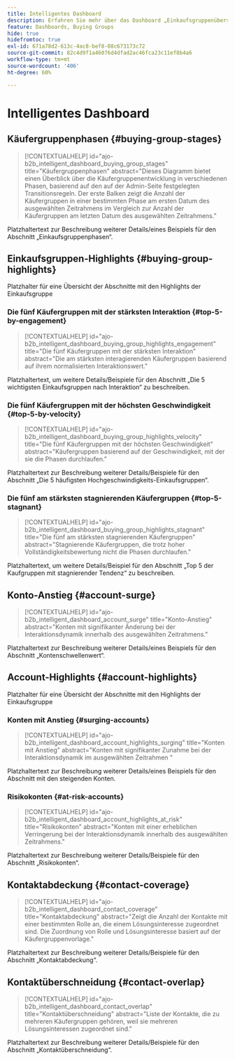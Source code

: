 ```yaml
---
title: Intelligentes Dashboard
description: Erfahren Sie mehr über das Dashboard „Einkaufsgruppenübersicht“ und darüber, wie es die Übergabe an das Marketing-Team durch den Verkauf ermöglicht.
feature: Dashboards, Buying Groups
hide: true
hidefromtoc: true
exl-id: 671a78d2-613c-4ac8-bef8-08c673173c72
source-git-commit: 82c4d9f1a46076d4dfad2ac46fca23c11ef8b4a6
workflow-type: tm+mt
source-wordcount: '406'
ht-degree: 60%

---
```


# Intelligentes Dashboard


## Käufergruppenphasen {#buying-group-stages}

>[!CONTEXTUALHELP]
>id="ajo-b2b_intelligent_dashboard_buying_group_stages"
>title="Käufergruppenphasen"
>abstract="Dieses Diagramm bietet einen Überblick über die Käufergruppenentwicklung in verschiedenen Phasen, basierend auf den auf der Admin-Seite festgelegten Transitionsregeln. Der erste Balken zeigt die Anzahl der Käufergruppen in einer bestimmten Phase am ersten Datum des ausgewählten Zeitrahmens im Vergleich zur Anzahl der Käufergruppen am letzten Datum des ausgewählten Zeitrahmens."

Platzhaltertext zur Beschreibung weiterer Details/eines Beispiels für den Abschnitt „Einkaufsgruppenphasen“.

## Einkaufsgruppen-Highlights {#buying-group-highlights}

Platzhalter für eine Übersicht der Abschnitte mit den Highlights der Einkaufsgruppe

### Die fünf Käufergruppen mit der stärksten Interaktion {#top-5-by-engagement}

>[!CONTEXTUALHELP]
>id="ajo-b2b_intelligent_dashboard_buying_group_highlights_engagement"
>title="Die fünf Käufergruppen mit der stärksten Interaktion"
>abstract="Die am stärksten interagierenden Käufergruppen basierend auf ihrem normalisierten Interaktionswert."

Platzhaltertext, um weitere Details/Beispiele für den Abschnitt „Die 5 wichtigsten Einkaufsgruppen nach Interaktion“ zu beschreiben.

### Die fünf Käufergruppen mit der höchsten Geschwindigkeit {#top-5-by-velocity}

>[!CONTEXTUALHELP]
>id="ajo-b2b_intelligent_dashboard_buying_group_highlights_velocity"
>title="Die fünf Käufergruppen mit der höchsten Geschwindigkeit"
>abstract="Käufergruppen basierend auf der Geschwindigkeit, mit der sie die Phasen durchlaufen."

Platzhaltertext zur Beschreibung weiterer Details/Beispiele für den Abschnitt „Die 5 häufigsten Hochgeschwindigkeits-Einkaufsgruppen“.

### Die fünf am stärksten stagnierenden Käufergruppen {#top-5-stagnant}

>[!CONTEXTUALHELP]
>id="ajo-b2b_intelligent_dashboard_buying_group_highlights_stagnant"
>title="Die fünf am stärksten stagnierenden Käufergruppen"
>abstract="Stagnierende Käufergruppen, die trotz hoher Vollständigkeitsbewertung nicht die Phasen durchlaufen."

Platzhaltertext, um weitere Details/Beispiel für den Abschnitt „Top 5 der Kaufgruppen mit stagnierender Tendenz“ zu beschreiben.

## Konto-Anstieg {#account-surge}

>[!CONTEXTUALHELP]
>id="ajo-b2b_intelligent_dashboard_account_surge"
>title="Konto-Anstieg"
>abstract="Konten mit signifikanter Änderung bei der Interaktionsdynamik innerhalb des ausgewählten Zeitrahmens."

Platzhaltertext zur Beschreibung weiterer Details/eines Beispiels für den Abschnitt „Kontenschwellenwert“.

## Account-Highlights {#account-highlights}

Platzhalter für eine Übersicht der Abschnitte mit den Highlights der Einkaufsgruppe

### Konten mit Anstieg {#surging-accounts}

>[!CONTEXTUALHELP]
>id="ajo-b2b_intelligent_dashboard_account_highlights_surging"
>title="Konten mit Anstieg"
>abstract="Konten mit signifikanter Zunahme bei der Interaktionsdynamik im ausgewählten Zeitrahmen "

Platzhaltertext zur Beschreibung weiterer Details/eines Beispiels für den Abschnitt mit den steigenden Konten.

### Risikokonten {#at-risk-accounts}

>[!CONTEXTUALHELP]
>id="ajo-b2b_intelligent_dashboard_account_highlights_at_risk"
>title="Risikokonten"
>abstract="Konten mit einer erheblichen Verringerung bei der Interaktionsdynamik innerhalb des ausgewählten Zeitrahmens."

Platzhaltertext zur Beschreibung weiterer Details/Beispiele für den Abschnitt „Risikokonten“.

## Kontaktabdeckung {#contact-coverage}

>[!CONTEXTUALHELP]
>id="ajo-b2b_intelligent_dashboard_contact_coverage"
>title="Kontaktabdeckung"
>abstract="Zeigt die Anzahl der Kontakte mit einer bestimmten Rolle an, die einem Lösungsinteresse zugeordnet sind. Die Zuordnung von Rolle und Lösungsinteresse basiert auf der Käufergruppenvorlage."

Platzhaltertext zur Beschreibung weiterer Details/Beispiele für den Abschnitt „Kontaktabdeckung“.

## Kontaktüberschneidung {#contact-overlap}

>[!CONTEXTUALHELP]
>id="ajo-b2b_intelligent_dashboard_contact_overlap"
>title="Kontaktüberschneidung"
>abstract="Liste der Kontakte, die zu mehreren Käufergruppen gehören, weil sie mehreren Lösungsinteressen zugeordnet sind."

Platzhaltertext zur Beschreibung weiterer Details/Beispiele für den Abschnitt „Kontaktüberschneidung“.

